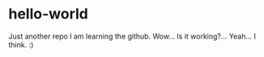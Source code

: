# hello-world
Just another repo
I am learning the github. Wow... Is it working?... Yeah... I think. :)
